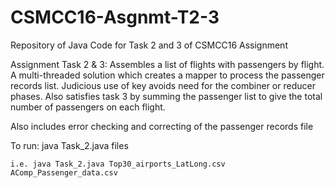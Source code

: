 # CSMCC16-Asgnmt-T2-3
Repository of Java Code for Task 2 and 3 of CSMCC16 Assignment


Assignment Task 2 & 3:
Assembles a list of flights with passengers by flight.
A multi-threaded solution which creates a mapper to process the passenger records list.
Judicious use of key avoids need for the combiner or reducer phases.
Also satisfies task 3 by summing the passenger list to give the total number of
passengers on each flight.

Also includes error checking and correcting of the passenger records file

To run:
    java Task_2.java files
    
    i.e. java Task_2.java Top30_airports_LatLong.csv AComp_Passenger_data.csv

 

